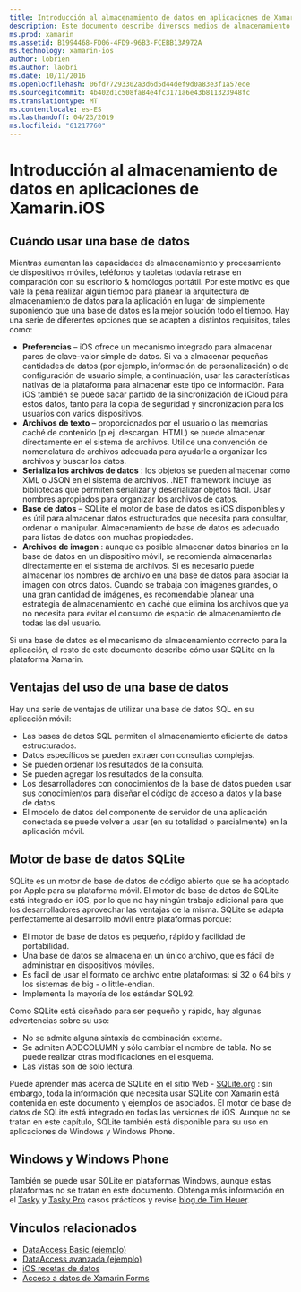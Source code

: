 ```yaml
---
title: Introducción al almacenamiento de datos en aplicaciones de Xamarin.iOS
description: Este documento describe diversos medios de almacenamiento de datos en una aplicación de Xamarin.iOS y proporciona información específica sobre las ventajas de SQLite.
ms.prod: xamarin
ms.assetid: B1994468-FD06-4FD9-96B3-FCEBB13A972A
ms.technology: xamarin-ios
author: lobrien
ms.author: laobri
ms.date: 10/11/2016
ms.openlocfilehash: 06fd77293302a3d6d5d44def9d0a83e3f1a57ede
ms.sourcegitcommit: 4b402d1c508fa84e4fc3171a6e43b811323948fc
ms.translationtype: MT
ms.contentlocale: es-ES
ms.lasthandoff: 04/23/2019
ms.locfileid: "61217760"
---
```

# <a name="introduction-to-data-storage-in-xamarinios-apps"></a>Introducción al almacenamiento de datos en aplicaciones de Xamarin.iOS

## <a name="when-to-use-a-database"></a>Cuándo usar una base de datos

Mientras aumentan las capacidades de almacenamiento y procesamiento de dispositivos móviles, teléfonos y tabletas todavía retrase en comparación con su escritorio &amp; homólogos portátil. Por este motivo es que vale la pena realizar algún tiempo para planear la arquitectura de almacenamiento de datos para la aplicación en lugar de simplemente suponiendo que una base de datos es la mejor solución todo el tiempo. Hay una serie de diferentes opciones que se adapten a distintos requisitos, tales como:

-  **Preferencias** – iOS ofrece un mecanismo integrado para almacenar pares de clave-valor simple de datos. Si va a almacenar pequeñas cantidades de datos (por ejemplo, información de personalización) o de configuración de usuario simple, a continuación, usar las características nativas de la plataforma para almacenar este tipo de información. Para iOS también se puede sacar partido de la sincronización de iCloud para estos datos, tanto para la copia de seguridad y sincronización para los usuarios con varios dispositivos.
-  **Archivos de texto** – proporcionados por el usuario o las memorias caché de contenido (p ej. descargan. HTML) se puede almacenar directamente en el sistema de archivos. Utilice una convención de nomenclatura de archivos adecuada para ayudarle a organizar los archivos y buscar los datos.
-  **Serializa los archivos de datos** : los objetos se pueden almacenar como XML o JSON en el sistema de archivos. .NET framework incluye las bibliotecas que permiten serializar y deserializar objetos fácil. Usar nombres apropiados para organizar los archivos de datos.
-  **Base de datos** – SQLite el motor de base de datos es iOS disponibles y es útil para almacenar datos estructurados que necesita para consultar, ordenar o manipular. Almacenamiento de base de datos es adecuado para listas de datos con muchas propiedades.
-  **Archivos de imagen** : aunque es posible almacenar datos binarios en la base de datos en un dispositivo móvil, se recomienda almacenarlas directamente en el sistema de archivos. Si es necesario puede almacenar los nombres de archivo en una base de datos para asociar la imagen con otros datos. Cuando se trabaja con imágenes grandes, o una gran cantidad de imágenes, es recomendable planear una estrategia de almacenamiento en caché que elimina los archivos que ya no necesita para evitar el consumo de espacio de almacenamiento de todas las del usuario.


Si una base de datos es el mecanismo de almacenamiento correcto para la aplicación, el resto de este documento describe cómo usar SQLite en la plataforma Xamarin.

## <a name="advantages-of-using-a-database"></a>Ventajas del uso de una base de datos

Hay una serie de ventajas de utilizar una base de datos SQL en su aplicación móvil:

-  Las bases de datos SQL permiten el almacenamiento eficiente de datos estructurados.
-  Datos específicos se pueden extraer con consultas complejas.
-  Se pueden ordenar los resultados de la consulta.
-  Se pueden agregar los resultados de la consulta.
-  Los desarrolladores con conocimientos de la base de datos pueden usar sus conocimientos para diseñar el código de acceso a datos y la base de datos.
-  El modelo de datos del componente de servidor de una aplicación conectada se puede volver a usar (en su totalidad o parcialmente) en la aplicación móvil.


## <a name="sqlite-database-engine"></a>Motor de base de datos SQLite

SQLite es un motor de base de datos de código abierto que se ha adoptado por Apple para su plataforma móvil. El motor de base de datos de SQLite está integrado en iOS, por lo que no hay ningún trabajo adicional para que los desarrolladores aprovechar las ventajas de la misma. SQLite se adapta perfectamente al desarrollo móvil entre plataformas porque:

-  El motor de base de datos es pequeño, rápido y facilidad de portabilidad.
-  Una base de datos se almacena en un único archivo, que es fácil de administrar en dispositivos móviles.
-  Es fácil de usar el formato de archivo entre plataformas: si 32 o 64 bits y los sistemas de big - o little-endian.
-  Implementa la mayoría de los estándar SQL92.


Como SQLite está diseñado para ser pequeño y rápido, hay algunas advertencias sobre su uso:

-  No se admite alguna sintaxis de combinación externa.
-  Se admiten ADDCOLUMN y sólo cambiar el nombre de tabla. No se puede realizar otras modificaciones en el esquema.
-  Las vistas son de solo lectura.


Puede aprender más acerca de SQLite en el sitio Web - [SQLite.org](http://SQLite.org) : sin embargo, toda la información que necesita usar SQLite con Xamarin está contenida en este documento y ejemplos de asociados. El motor de base de datos de SQLite está integrado en todas las versiones de iOS.
Aunque no se tratan en este capítulo, SQLite también está disponible para su uso en aplicaciones de Windows y Windows Phone.

## <a name="windows-and-windows-phone"></a>Windows y Windows Phone

También se puede usar SQLite en plataformas Windows, aunque estas plataformas no se tratan en este documento.
Obtenga más información en el [Tasky](~/cross-platform/app-fundamentals/building-cross-platform-applications/case-study-tasky.md) y [Tasky Pro](http://docs.xamarin.com/guides/cross-platform/application_fundamentals/building_cross_platform_applications/case_study%3A_tasky) casos prácticos y revise [blog de Tim Heuer](http://timheuer.com/blog/archive/2012/06/28/seeding-your-metro-style-app-with-sqlite-database.aspx).



## <a name="related-links"></a>Vínculos relacionados

- [DataAccess Basic (ejemplo)](https://github.com/xamarin/mobile-samples/tree/master/DataAccess/Basic)
- [DataAccess avanzada (ejemplo)](https://github.com/xamarin/mobile-samples/tree/master/DataAccess/Advanced)
- [iOS recetas de datos](https://github.com/xamarin/recipes/tree/master/Recipes/ios/data/sqlite)
- [Acceso a datos de Xamarin.Forms](~/xamarin-forms/app-fundamentals/databases.md)
